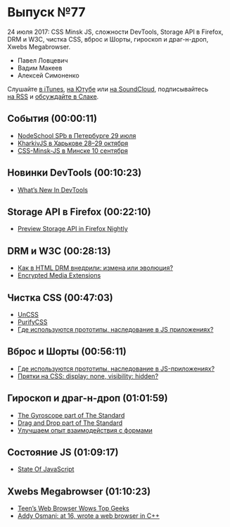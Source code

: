 # Выпуск №77

24 июля 2017: CSS Minsk JS, сложности DevTools, Storage API в Firefox, DRM и W3C, чистка CSS, вброс и Шорты, гироскоп и драг-н-дроп, Xwebs Megabrowser.

- Павел Ловцевич
- Вадим Макеев
- Алексей Симоненко

Слушайте [в iTunes](https://itunes.apple.com/ru/podcast/veb-standarty/id1080500016), [на Ютубе](https://www.youtube.com/playlist?list=PLMBnwIwFEFHcwuevhsNXkFTcadeX5R1Go) или [на SoundCloud](https://soundcloud.com/web-standards), подписывайтесь [на RSS](https://pcr.apple.com/id1080500016) и [обсуждайте в Слаке](http://slack.web-standards.ru/).

## События (00:00:11)

- [NodeSchool SPb в Петербурге 29 июля](https://github.com/nodeschool/spb/issues/55)
- [KharkivJS в Харькове 28–29 октября](http://kharkivjs.org/)
- [CSS-Minsk-JS в Минске 10 сентября](http://css-minsk-js.by/)

## Новинки DevTools (00:10:23)

- [What’s New In DevTools](https://developers.google.com/web/updates/2017/07/devtools-release-notes)

## Storage API в Firefox (00:22:10)

- [Preview Storage API in Firefox Nightly](https://blog.nightly.mozilla.org/2017/07/17/preview-storage-api-in-firefox-nightly/)

## DRM и W3C (00:28:13)

- [Как в HTML DRM внедрили: измена или эволюция?](http://www.computerra.ru/168310/eme/)
- [Encrypted Media Extensions](https://www.w3.org/TR/encrypted-media/)

## Чистка CSS (00:47:03)

- [UnCSS](https://github.com/giakki/uncss)
- [PurifyCSS](https://github.com/purifycss/purifycss)
- [Где используются прототипы, наследование в JS приложениях?](https://toster.ru/q/443103)

## Вброс и Шорты (00:56:11)

- [Где используются прототипы, наследование в JS-приложениях?](https://toster.ru/q/443103)
- [Прятки на CSS: display: none, visibility: hidden?](https://youtu.be/Ns0zijQJxH4)

## Гироскоп и драг-н-дроп (01:01:59)

- [The Gyroscope part of The Standard](https://medium.com/p/65b02c4d23bd)
- [Drag and Drop part of The Standard](https://medium.com/p/29fcf072d19)
- [Улучшаем опыт взаимодействия с формами](http://simonenko.su/38146501854/improving-ux-for-web-form)

## Состояние JS (01:09:17)

- [State Of JavaScript](http://stateofjs.com)

## Xwebs Megabrowser (01:10:23)

- [Teen’s Web Browser Wows Top Geeks](https://www.wired.com/2003/01/teens-web-browser-wows-top-geeks/)
- [Addy Osmani‏: at 16, wrote a web browser in C++](https://twitter.com/addyosmani/status/888098585509732352)

